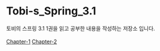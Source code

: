# Tobi-s_Spring_3.1

토비의 스프링 3.1 1권을 읽고 공부한 내용을 작성하는 저장소 입니다.
<br />
<br />
[Chapter-1](/readme/chapter-1.md)
[Chapter-2](/readme/chapter-2.md)

